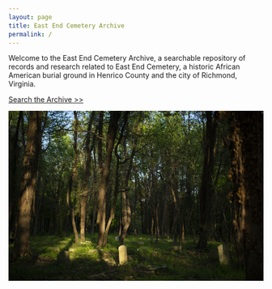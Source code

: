 ```yaml
---
layout: page
title: East End Cemetery Archive
permalink: /
---
```

Welcome to the East End Cemetery Archive, a searchable repository of records and research related to East End Cemetery, a historic African American burial ground in Henrico County and the city of Richmond, Virginia.

 [Search the Archive >>](/search)

![East End Cemetery. Photograph: Brian Palmer](/images/uploads/test.jpg)

